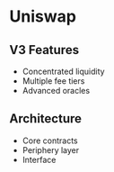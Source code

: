 # Uniswap

## V3 Features
- Concentrated liquidity
- Multiple fee tiers
- Advanced oracles

## Architecture
- Core contracts
- Periphery layer
- Interface